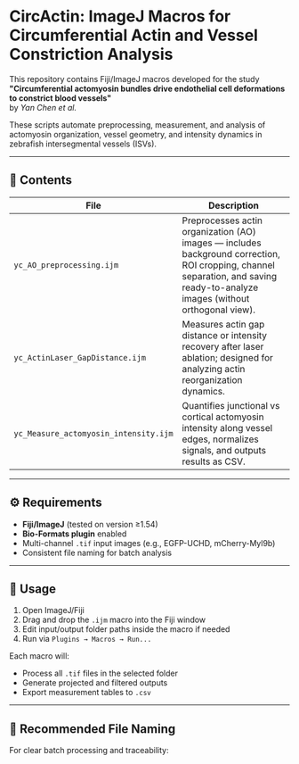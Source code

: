 # CircActin: ImageJ Macros for Circumferential Actin and Vessel Constriction Analysis

This repository contains Fiji/ImageJ macros developed for the study  
**"Circumferential actomyosin bundles drive endothelial cell deformations to constrict blood vessels"**  
by *Yan Chen et al.*

These scripts automate preprocessing, measurement, and analysis of actomyosin organization, vessel geometry, and intensity dynamics in zebrafish intersegmental vessels (ISVs).

---

## 🧰 Contents

| File | Description |
|------|--------------|
| `yc_AO_preprocessing.ijm` | Preprocesses actin organization (AO) images — includes background correction, ROI cropping, channel separation, and saving ready-to-analyze images (without orthogonal view). |
| `yc_ActinLaser_GapDistance.ijm` | Measures actin gap distance or intensity recovery after laser ablation; designed for analyzing actin reorganization dynamics. |
| `yc_Measure_actomyosin_intensity.ijm` | Quantifies junctional vs cortical actomyosin intensity along vessel edges, normalizes signals, and outputs results as CSV. |

---

## ⚙️ Requirements
- **Fiji/ImageJ** (tested on version ≥1.54)
- **Bio-Formats plugin** enabled
- Multi-channel `.tif` input images (e.g., EGFP-UCHD, mCherry-Myl9b)
- Consistent file naming for batch analysis

---

## 🚀 Usage

1. Open ImageJ/Fiji  
2. Drag and drop the `.ijm` macro into the Fiji window  
3. Edit input/output folder paths inside the macro if needed  
4. Run via `Plugins → Macros → Run...`

Each macro will:
- Process all `.tif` files in the selected folder
- Generate projected and filtered outputs
- Export measurement tables to `.csv`

---

## 📂 Recommended File Naming

For clear batch processing and traceability:
